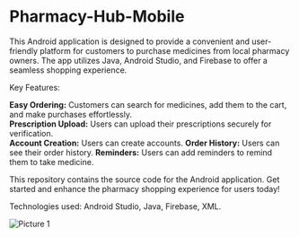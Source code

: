 # Pharmacy-Hub-Mobile

This Android application is designed to provide a convenient and user-friendly platform for customers to purchase medicines from local pharmacy owners. The app utilizes Java, Android Studio, and Firebase to offer a seamless shopping experience.

Key Features:

**Easy Ordering:** Customers can search for medicines, add them to the cart, and make purchases effortlessly.<br>
**Prescription Upload:** Users can upload their prescriptions securely for verification.<br>
**Account Creation:** Users can create accounts.
**Order History:** Users can see their order history.
**Reminders:** Users can add reminders to remind them to take medicine.

This repository contains the source code for the Android application. Get started and enhance the pharmacy shopping experience for users today!

Technologies used: Android Studio, Java, Firebase, XML.

![Picture 1](https://github.com/imexh/Pharmacy-Hub-Mobile/assets/76934064/e17becd4-160a-467c-87ca-049d454ff458)
